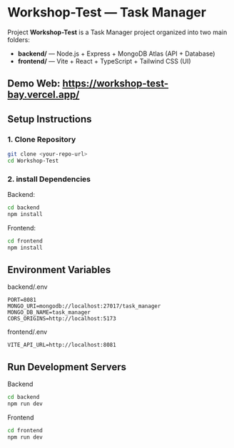 # Workshop-Test — Task Manager

Project **Workshop-Test** is a Task Manager project
organized into two main folders:

- **backend/** — Node.js + Express + MongoDB Atlas (API + Database)
- **frontend/** — Vite + React + TypeScript + Tailwind CSS (UI)

Demo Web: https://workshop-test-bay.vercel.app/
---

## Setup Instructions

### 1. Clone Repository
```bash
git clone <your-repo-url>
cd Workshop-Test
```
### 2. install Dependencies

Backend:

```bash
cd backend
npm install
```
Frontend:

```bash
cd frontend
npm install
```
## Environment Variables
backend/.env
```env
PORT=8081
MONGO_URI=mongodb://localhost:27017/task_manager
MONGO_DB_NAME=task_manager
CORS_ORIGINS=http://localhost:5173
```
frontend/.env
```env
VITE_API_URL=http://localhost:8081
```
## Run Development Servers
Backend
```bash
cd backend
npm run dev
```

Frontend
```bash
cd frontend
npm run dev
```
